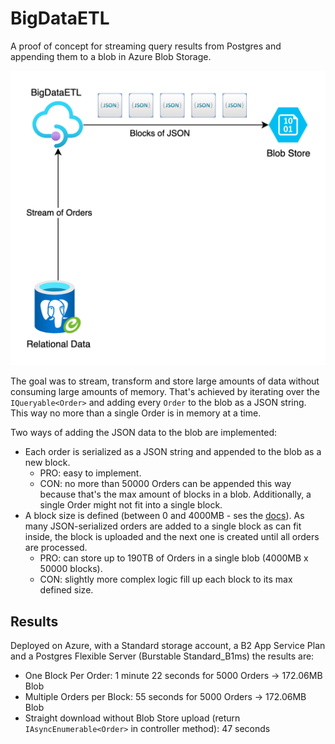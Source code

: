 # BigDataETL
A proof of concept for streaming query results from Postgres and appending them to a blob in Azure Blob Storage.

<p align="center">
  <img alt="Architecture" src="BigDataETL.png" width="900" />
</p>

The goal was to stream, transform and store large amounts of data without consuming large amounts of memory. That's achieved by iterating over the ```IQueryable<Order>``` and adding every ```Order``` to the blob as a JSON string. This way no more than a single Order is in memory at a time.

Two ways of adding the JSON data to the blob are implemented:
* Each order is serialized as a JSON string and appended to the blob as a new block.
  * PRO: easy to implement.
  * CON: no more than 50000 Orders can be appended this way because that's the max amount of blocks in a blob. Additionally, a single Order might not fit into a single block.
* A block size is defined (between 0 and 4000MB - ses the [docs](https://learn.microsoft.com/en-us/rest/api/storageservices/understanding-block-blobs--append-blobs--and-page-blobs#about-block-blobs)). As many JSON-serialized orders are added to a single block as can fit inside, the block is uploaded and the next one is created until all orders are processed.
  * PRO: can store up to 190TB of Orders in a single blob (4000MB x 50000 blocks).
  * CON: slightly more complex logic fill up each block to its max defined size.

## Results
Deployed on Azure, with a Standard storage account, a B2 App Service Plan and a Postgres Flexible Server (Burstable Standard_B1ms) the results are:
* One Block Per Order: 1 minute 22 seconds for 5000 Orders -> 172.06MB Blob
* Multiple Orders per Block: 55 seconds for 5000 Orders -> 172.06MB Blob
* Straight download without Blob Store upload (return ```IAsyncEnumerable<Order>``` in controller method): 47 seconds
